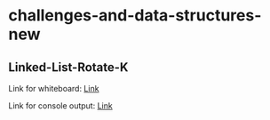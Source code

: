 # challenges-and-data-structures-new

## Linked-List-Rotate-K
Link for whiteboard:
[Link](./Data-Structures/Data-Structures/LinkedListImplementation/RotateLinkedList/RotateLinkedList/Assets/RotateLinkedList.jpg)

Link for console output:
[Link](./Data-Structures/Data-Structures/LinkedListImplementation/RotateLinkedList/RotateLinkedList/Assets/RotateLinkedListConsole.PNG)
